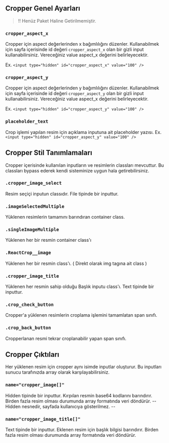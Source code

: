 ## Cropper Genel Ayarları

> !! Henüz Paket Haline Getirilmemiştir.

### `cropper_aspect_x`
Cropper için aspect değerlerinden x bağımlılığını düzenler. Kullanabilmek için sayfa içerisinde id değeri `cropper_aspect_x` olan bir gizli input kullanabilirsiniz. Vereceğiniz value aspect_x değerini belirleyecektir.

Ex.
`<input type="hidden" id="cropper_aspect_x" value="100" />`

### `cropper_aspect_y`
Cropper için aspect değerlerinden y bağımlılığını düzenler. Kullanabilmek için sayfa içerisinde id değeri `cropper_aspect_y` olan bir gizli input kullanabilirsiniz. Vereceğiniz value aspect_x değerini belirleyecektir.

Ex.
`<input type="hidden" id="cropper_aspect_y" value="100" />`

### `placeholder_text`
Crop işlemi yapılan resim için açıklama inputuna ait placeholder yazısı.
Ex.
`<input type="hidden" id="cropper_aspect_y" value="100" />`


## Cropper Stil Tanımlamaları
Cropper içerisinde kullanılan inputların ve resimlerin classları mevcuttur. Bu classları bypass ederek kendi sisteminize uygun hala getirebilirsiniz.

### `.cropper_image_select`
Resim seçiçi inputun classıdır. File tipinde bir inputtur.

### `.imageSelectedMultiple`
Yüklenen resimlerin tamamını barındıran container class.

### `.singleImageMultiple`
Yüklenen her bir resmin container class'ı

### `.ReactCrop__image`
Yüklenen her bir resmin class'ı. ( Direkt olarak img tagına ait class )

### `.cropper_image_title`
Yüklenen her resmin sahip olduğu Başlık inputu class'ı. Text tipinde bir inputtur.

### `.crop_check_button`
Cropper'a yüklenen resimlerin croplama işlemini tamamlatan span sınıfı.

### `.crop_back_button`
Cropperlanan resmi tekrar croplanabilir yapan span sınıfı.


## Cropper Çıktıları
Her yüklenen resim için cropper aynı isimde inputlar oluşturur. Bu inputları sunucu tarafınızda array olarak karşılayabilirsiniz.

### `name="cropper_image[]"`
Hidden tipinde bir inputtur. Kırpılan resmin base64 kodlarını barındırır. Birden fazla resim olması durumunda array formatında veri döndürür.  -- Hidden nesnedir, sayfada kullanıcıya gösterilmez. --

### `name="cropper_image_title[]"`
Text tipinde bir inputtur. Eklenen resim için başlık bilgisi barındırır. Birden fazla resim olması durumunda array formatında veri döndürür. 

